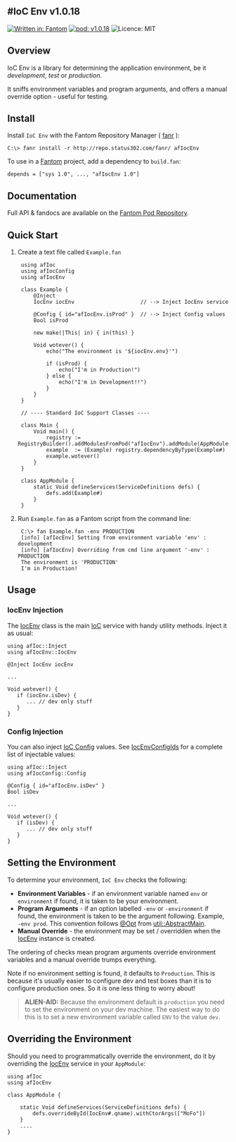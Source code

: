#IoC Env v1.0.18
---
[![Written in: Fantom](http://img.shields.io/badge/written%20in-Fantom-lightgray.svg)](http://fantom.org/)
[![pod: v1.0.18](http://img.shields.io/badge/pod-v1.0.18-yellow.svg)](http://www.fantomfactory.org/pods/afIocEnv)
![Licence: MIT](http://img.shields.io/badge/licence-MIT-blue.svg)

## Overview

IoC Env is a library for determining the application environment, be it *development*, *test* or *production*.

It sniffs environment variables and program arguments, and offers a manual override option - useful for testing.

## Install

Install `IoC Env` with the Fantom Repository Manager ( [fanr](http://fantom.org/doc/docFanr/Tool.html#install) ):

    C:\> fanr install -r http://repo.status302.com/fanr/ afIocEnv

To use in a [Fantom](http://fantom.org/) project, add a dependency to `build.fan`:

    depends = ["sys 1.0", ..., "afIocEnv 1.0"]

## Documentation

Full API & fandocs are available on the [Fantom Pod Repository](http://pods.fantomfactory.org/pods/afIocEnv/).

## Quick Start

1. Create a text file called `Example.fan`

        using afIoc
        using afIocConfig
        using afIocEnv
        
        class Example {
            @Inject
            IocEnv iocEnv                     // --> Inject IocEnv service
        
            @Config { id="afIocEnv.isProd" }  // --> Inject Config values
            Bool isProd
        
            new make(|This| in) { in(this) }
        
            Void wotever() {
                echo("The environment is '${iocEnv.env}'")
        
                if (isProd) {
                    echo("I'm in Production!")
                } else {
                    echo("I'm in Development!!")
                }
            }
        }
        
        // ---- Standard IoC Support Classes ----
        
        class Main {
            Void main() {
                registry := RegistryBuilder().addModulesFromPod("afIocEnv").addModule(AppModule#).build.startup
                example  := (Example) registry.dependencyByType(Example#)
                example.wotever()
            }
        }
        
        class AppModule {
            static Void defineServices(ServiceDefinitions defs) {
                defs.add(Example#)
            }
        }


2. Run `Example.fan` as a Fantom script from the command line:

        C:\> fan Example.fan -env PRODUCTION
        [info] [afIocEnv] Setting from environment variable 'env' : development
        [info] [afIocEnv] Overriding from cmd line argument '-env' : PRODUCTION
        The environment is 'PRODUCTION'
        I'm in Production!



## Usage

### IocEnv Injection

The [IocEnv](http://pods.fantomfactory.org/pods/afIocEnv/api/IocEnv) class is the main [IoC](http://pods.fantomfactory.org/pods/afIoc) service with handy utility methods. Inject it as usual:

```
using afIoc::Inject
using afIocEnv::IocEnv

@Inject IocEnv iocEnv

...

Void wotever() {
   if (iocEnv.isDev) {
      ... // dev only stuff
   }
}
```

### Config Injection

You can also inject [IoC Config](http://pods.fantomfactory.org/pods/afIocConfig) values. See [IocEnvConfigIds](http://pods.fantomfactory.org/pods/afIocEnv/api/IocEnvConfigIds) for a complete list of injectable values:

```
using afIoc::Inject
using afIocConfig::Config

@Config { id="afIocEnv.isDev" }
Bool isDev

...

Void wotever() {
   if (isDev) {
      ... // dev only stuff
   }
}
```

## Setting the Environment

To determine your environment, `IoC Env` checks the following:

- **Environment Variables** - if an environment variable named `env` or `environment` if found, it is taken to be your environment.
- **Program Arguments** - if an option labelled `-env` or `-environment` if found, the environment is taken to be the argument following. Example, `-env prod`. This convention follows [@Opt](http://fantom.org/doc/util/Opt.html) from [util::AbstractMain](http://fantom.org/doc/util/AbstractMain.html).
- **Manual Override** - the environment may be set / overridden when the [IocEnv](http://pods.fantomfactory.org/pods/afIocEnv/api/IocEnv) instance is created.

The ordering of checks mean program arguments override environment variables and a manual override trumps everything.

Note if no environment setting is found, it defaults to `Production`. This is because it's usually easier to configure dev and test boxes than it is to configure production ones. So it is one less thing to worry about!

> **ALIEN-AID:** Because the environment default is `production` you need to set the environment on your dev machine. The easiest way to do this is to set a new environment variable called `ENV` to the value `dev`.

## Overriding the Environment

Should you need to programmatically override the environment, do it by overriding the [IocEnv](http://pods.fantomfactory.org/pods/afIocEnv/api/IocEnv) service in your `AppModule`:

```
using afIoc
using afIocEnv

class AppModule {

    static Void defineServices(ServiceDefinitions defs) {
        defs.overrideById(IocEnv#.qname).withCtorArgs(["MoFo"])
    }
    ....
}
```

